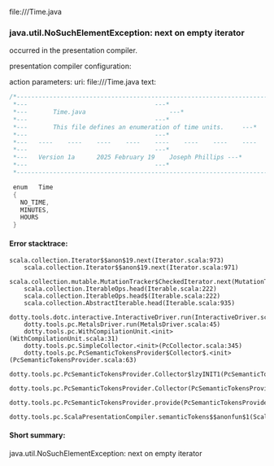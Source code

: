 file://<WORKSPACE>/Time.java
### java.util.NoSuchElementException: next on empty iterator

occurred in the presentation compiler.

presentation compiler configuration:


action parameters:
uri: file://<WORKSPACE>/Time.java
text:
```scala
/*-------------------------------------------------------------------------*
 *---									---*
 *---		Time.java						---*
 *---									---*
 *---	    This file defines an enumeration of time units.		---*
 *---									---*
 *---	----	----	----	----	----	----	----	----	---*
 *---									---*
 *---	Version 1a		2025 February 19	Joseph Phillips	---*
 *---									---*
 *-------------------------------------------------------------------------*/

 enum	Time
 {
   NO_TIME,
   MINUTES,
   HOURS
 }
```



#### Error stacktrace:

```
scala.collection.Iterator$$anon$19.next(Iterator.scala:973)
	scala.collection.Iterator$$anon$19.next(Iterator.scala:971)
	scala.collection.mutable.MutationTracker$CheckedIterator.next(MutationTracker.scala:76)
	scala.collection.IterableOps.head(Iterable.scala:222)
	scala.collection.IterableOps.head$(Iterable.scala:222)
	scala.collection.AbstractIterable.head(Iterable.scala:935)
	dotty.tools.dotc.interactive.InteractiveDriver.run(InteractiveDriver.scala:164)
	dotty.tools.pc.MetalsDriver.run(MetalsDriver.scala:45)
	dotty.tools.pc.WithCompilationUnit.<init>(WithCompilationUnit.scala:31)
	dotty.tools.pc.SimpleCollector.<init>(PcCollector.scala:345)
	dotty.tools.pc.PcSemanticTokensProvider$Collector$.<init>(PcSemanticTokensProvider.scala:63)
	dotty.tools.pc.PcSemanticTokensProvider.Collector$lzyINIT1(PcSemanticTokensProvider.scala:63)
	dotty.tools.pc.PcSemanticTokensProvider.Collector(PcSemanticTokensProvider.scala:63)
	dotty.tools.pc.PcSemanticTokensProvider.provide(PcSemanticTokensProvider.scala:88)
	dotty.tools.pc.ScalaPresentationCompiler.semanticTokens$$anonfun$1(ScalaPresentationCompiler.scala:109)
```
#### Short summary: 

java.util.NoSuchElementException: next on empty iterator